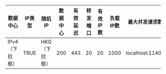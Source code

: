 数据中心|IP类型|随机IP|数据中心|有效延迟|转发端口|有效IP数|负载IP数|最大并发请求数|本地服务|内网服务|删除|
----|----|----|----|----|----|-----|-----|-------|----|----|--
IPv4（下拉框）|TRUE|HKG（下拉框）|200|443|20|20|1000|localhost:11401|:11401|🗑|
